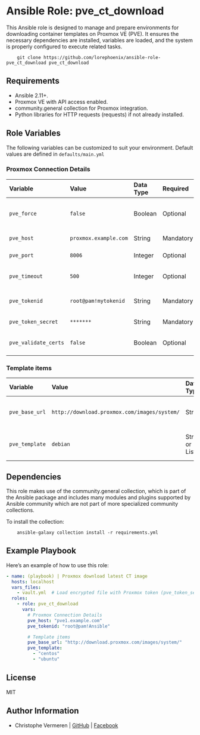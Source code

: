 Ansible Role: pve_ct_download
=========

This Ansible role is designed to manage and prepare environments for downloading container templates on Proxmox VE (PVE). It ensures the necessary dependencies are installed, variables are loaded, and the system is properly configured to execute related tasks.

```
    git clone https://github.com/lorephoenix/ansible-role-pve_ct_download pve_ct_download
```

Requirements
------------

- Ansible 2.11+.
- Proxmox VE with API access enabled.
- community.general collection for Proxmox integration.
- Python libraries for HTTP requests (requests) if not already installed.


Role Variables
--------------

The following variables can be customized to suit your environment. Default values are defined in `defaults/main.yml`

### Proxmox Connection Details

| Variable | Value | Data Type | Required | Description |
| :--- | :--- | :--- | :--- | :--- |
| `pve_force`           | `false`               | Boolean  | Optional  | Force download if the template already exists.   |  
| `pve_host`            | `proxmox.example.com` | String   | Mandatory | Proxmox host address.                            |
| `pve_port`            | `8006`                | Integer  | Optional  | Proxmox API port.                                |
| `pve_timeout`         | `500`                 | Integer  | Optional  | Timeout for template downloads.                  |
| `pve_tokenid`         | `root@pam!mytokenid`  | String   | Mandatory | API token ID for authentication.                 |
| `pve_token_secret `   | `*******`             | String   | Mandatory | API secret token                                 |
| `pve_validate_certs`  | `false`               | Boolean  | Optional  | Whether to validate SSL certificates.            |


### Template items

| Variable        | Value                                        | Data Type     | Required  | Description                            |
| :---            | :---                                         | :---          | :---      | :---                                   |
| `pve_base_url`  | `http://download.proxmox.com/images/system/` | String        | Mandatory | Base URL to fetch container templates. |
| `pve_template`  | `debian`                                     | String or List| Mandatory | The OS package name to search for.     |


Dependencies
------------

This role makes use of the community.general collection, which is part of the Ansible package and includes many modules and plugins supported by Ansible community which are not part of more specialized community collections.

To install the collection:
```
    ansible-galaxy collection install -r requirements.yml
```


Example Playbook
----------------

Here’s an example of how to use this role:

```yaml
- name: (playbook) | Proxmox download latest CT image
  hosts: localhost
  vars_files:
    - vault.yml  # Load encrypted file with Proxmox token (pve_token_secret)
  roles:
    - role: pve_ct_download
      vars:
        # Proxmox Connection Details
        pve_host: "pve1.example.com"
        pve_tokenid: "root@pam!Ansible"

        # Template items
        pve_base_url: "http://download.proxmox.com/images/system/"
        pve_template: 
          - "centos"
          - "ubuntu"
```

License
-------

MIT

Author Information
------------------

- Christophe Vermeren | [GitHub](https://github.com/lorephoenix) | [Facebook](https://www.facebook.com/cvermeren)
